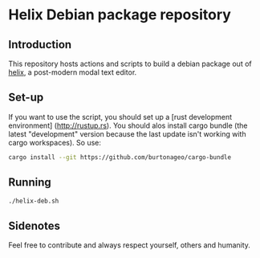# Helix Debian package repository

## Introduction

This repository hosts actions and scripts to build a debian package out of 
[helix](http://helix-editor.com), a post-modern modal text editor.

## Set-up

If you want to use the script, you should set up a [rust development environment]
(http://rustup.rs). You should alos install cargo bundle (the latest "development"
version because the last update isn't working with cargo workspaces).
So use:
```bash
cargo install --git https://github.com/burtonageo/cargo-bundle
```

## Running 

```bash
./helix-deb.sh
```
## Sidenotes
Feel free to contribute and always respect yourself, others and humanity.

